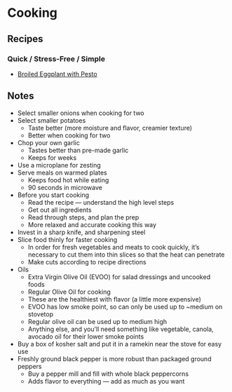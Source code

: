 # Cooking

## Recipes

### Quick / Stress-Free / Simple

* [Broiled Eggplant with Pesto](https://www.cookstr.com/Vegetable-Recipes/Broiled-Eggplant-with-Pesto)

## Notes

* Select smaller onions when cooking for two
* Select smaller potatoes
  * Taste better \(more moisture and flavor, creamier texture\)
  * Better when cooking for two
* Chop your own garlic
  * Tastes better than pre-made garlic
  * Keeps for weeks
* Use a microplane for zesting
* Serve meals on warmed plates
  * Keeps food hot while eating
  * 90 seconds in microwave
* Before you start cooking
  * Read the recipe — understand the high level steps
  * Get out all ingredients
  * Read through steps, and plan the prep
  * More relaxed and accurate cooking this way
* Invest in a sharp knife, and sharpening steel
* Slice food thinly for faster cooking
  * In order for fresh vegetables and meats to cook quickly, it’s necessary to cut them into thin slices so that the heat can penetrate
  * Make cuts according to recipe directions
* Oils
  * Extra Virgin Olive Oil \(EVOO\) for salad dressings and uncooked foods
  * Regular Olive Oil for cooking
  * These are the healthiest with flavor \(a little more expensive\)
  * EVOO has low smoke point, so can only be used up to ~medium on stovetop
  * Regular olive oil can be used up to medium high
  * Anything else, and you’ll need something like vegetable, canola, avocado oil for their lower smoke points
* Buy a box of kosher salt and put it in a ramekin near the stove for easy use
* Freshly ground black pepper is more robust than packaged ground peppers
  * Buy a pepper mill and fill with whole black peppercorns
  * Adds flavor to everything — add as much as you want

